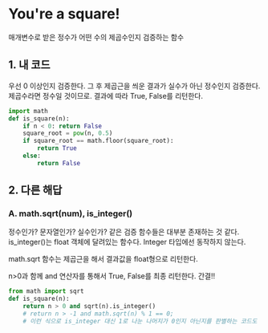 # You're a square!
매개변수로 받은 정수가 어떤 수의 제곱수인지 검증하는 함수

## 1. 내 코드
우선 0 이상인지 검증한다. 그 후 제곱근을 씌운 결과가 실수가 아닌 정수인지 검증한다. 제곱수라면 정수일 것이므로. 결과에 따라 True, False를 리턴한다.

```python
import math
def is_square(n):    
    if n < 0: return False
    square_root = pow(n, 0.5)
    if square_root == math.floor(square_root):
        return True
    else:
        return False
```

## 2. 다른 해답

### A. math.sqrt(num), is_integer()

정수인가? 문자열인가? 실수인가? 같은 검증 함수들은 대부분 존재하는 것 같다. is_integer()는 float 객체에 달려있는 함수다. Integer 타입에선 동작하지 않는다.

math.sqrt 함수는 제곱근을 해서 결과값을 float형으로 리턴한다.

n>0과 함께 and 연산자를 통해서 True, False를 최종 리턴한다. 간결!!

```python
from math import sqrt
def is_square(n):
    return n > 0 and sqrt(n).is_integer()
    # return n > -1 and math.sqrt(n) % 1 == 0; 
    # 이런 식으로 is_integer 대신 1로 나눈 나머지가 0인지 아닌지를 판별하는 코드도 있었다. 기발하네.
```
